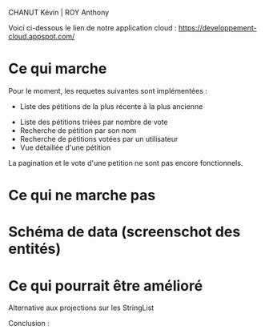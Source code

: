 

CHANUT Kévin | ROY Anthony

Voici ci-dessous le lien de notre application cloud : 
https://developpement-cloud.appspot.com/

<h1> Ce qui  marche  </h1> 

Pour le moment, les requetes suivantes sont implémentées :
* Liste des pétitions de la plus récente à la plus ancienne
- Liste des pétitions triées par nombre de vote
- Recherche de pétition par son nom
- Recherche de pétitions votées par un utilisateur 
- Vue détaillée d'une pétition

La pagination et le vote d'une petition ne sont pas encore fonctionnels.


<h1> Ce qui ne marche pas </h1>


<h1> Schéma de data (screenschot des entités) </h1>

<h1> Ce qui pourrait être amélioré </h1>

Alternative aux projections sur les StringList

Conclusion :
